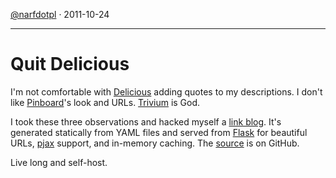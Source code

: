 [@narfdotpl](http://narf.pl/) &middot; 2011-10-24

---


Quit Delicious
==============


I'm not comfortable with [Delicious][] adding quotes to my descriptions.
I don't like [Pinboard][]'s look and URLs.  [Trivium][] is God.

I took these three observations and hacked myself a [link blog][].  It's
generated statically from YAML files and served from [Flask][] for
beautiful URLs, [pjax][] support, and in-memory caching.  The [source][]
is on GitHub.

Live long and self-host.


  [Delicious]: http://delicious.com/
  [Pinboard]: http://pinboard.in/
  [Trivium]: http://chneukirchen.org/trivium/
  [link blog]: http://ln.narf.pl/
  [Flask]: http://flask.pocoo.org/
  [pjax]: https://github.com/defunkt/jquery-pjax
  [source]: https://github.com/narfdotpl/ln
